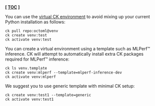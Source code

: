 **[ [TOC](../README.md) ]**

You can use the [virtual CK environment](https://github.com/octoml/venv) to avoid mixing up your current Python installation as follows:

```
ck pull repo:octoml@venv
ck create venv:test
ck activate venv:test
```

You can create a virtual environment using a template such as MLPerf&trade; inference. 
CK will attempt to automatically install extra CK packages required for MLPerf&trade; inference:
```
ck ls venv.template
ck create venv:mlperf --template=mlperf-inference-dev
ck activate venv:mlperf
```

We suggest you to use generic template with minimal CK setup:
```
ck create venv:test1 --template=generic
ck activate venv:test1
```
